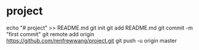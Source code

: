 # project
echo "# project" >> README.md
git init
git add README.md
git commit -m "first commit"
git remote add origin https://github.com/renfrewwang/project.git
git push -u origin master
